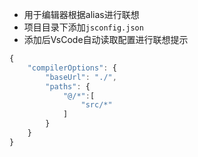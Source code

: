 - 用于编辑器根据alias进行联想
- 项目目录下添加`jsconfig.json`
- 添加后VsCode自动读取配置进行联想提示

```javascript
{
    "compilerOptions": {
        "baseUrl": "./",
        "paths": {
            "@/*":[
                "src/*"
            ]
        }
    }
}
```